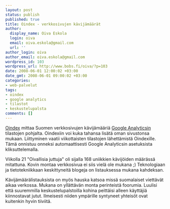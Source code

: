 ```yaml
---
layout: post
status: publish
published: true
title: Oindex - verkkosivujen kävijämäärät
author:
  display_name: Oiva Eskola
  login: oiva
  email: oiva.eskola@gmail.com
  url: ''
author_login: oiva
author_email: oiva.eskola@gmail.com
wordpress_id: 103
wordpress_url: http://www.bobs.fi/oiva/?p=103
date: 2008-06-01 12:00:02 +03:00
date_gmt: 2008-06-01 09:00:02 +03:00
categories:
- web-palvelut
tags:
- oindex
- google analytics
- tilastot
- keskustelupalsta
comments: []
---
```

<p><a href="http://www.oindex.fi/">Oindex</a> mittaa Suomen verkkosivujen kävijämääriä <a href="https://www.google.com/analytics/">Google Analyticsin</a> tilastojen pohjalta. Oindexiin voi kuka tahansa lisätä oman sivustonsa mukaan. Liittyminen vaatii viikottaisten tilastojen lähettämistä Oindexille. Tämä onnistuu onneksi automaattisesti Google Analyticsin asetuksista kliksuttelemalla.</p>
<p>Viikolla 21 "Oivallisia juttuja" oli sijalla 168 uniikkien kävijöiden määrässä mitattuna. Kovin montaa verkkosivua ei siis vielä ole mukana ;)  Teknologiaan ja tietotekniikkaan keskittyneitä blogeja on listauksessa mukana kahdeksan.</p>
<p>Kävijämäärälistauksista on myös hauska katsoa missä suomalaiset viettävät aikaa verkossa. Mukana on yllättävän monta perinteistä foorumia. Luulisi että suuremmilla keskustelupalstoilla kohina peittäisi alleen käyttäjiä kiinnostavat jutut. Ilmeisesti niiden ympärille syntyneet yhteisöt ovat kuitenkin hyvin tiiviitä.</p>
